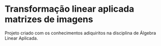 # Transformação linear aplicada matrizes de imagens 
Projeto criado com os conhecimentos adiquiritos na disciplina de Álgebra Linear Aplicada.
